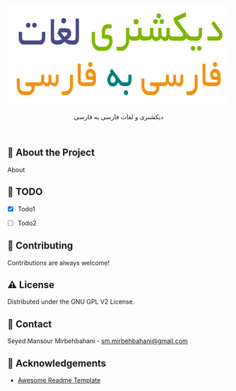 <div align="center">
<img src="image/persian-dictionary.png" alt="logo" width="630" height="226" />
  <!--<h1>Persian to Persian Dictionary</h1>-->
  <p>دیکشنری و لغات فارسی به فارسی</p>
</div>

<br />

<!-- About the Project -->

## :star2: About the Project

About

<!-- Roadmap -->

## :compass: TODO

* [x] Todo1
* [ ] Todo2


<!-- Known Issues -->

<!--## :warning: Known Issues

* issue 1
-->
<!-- Contributing -->

## :wave: Contributing

Contributions are always welcome!

<!-- License -->

## :warning: License

Distributed under the GNU GPL V2 License.


<!-- Contact -->

## :handshake: Contact

Seyed Mansour Mirbehbahani - sm.mirbehbahani@gmail.com

<!-- Acknowledgments -->

## :gem: Acknowledgements
- [Awesome Readme Template](https://github.com/Louis3797/awesome-readme-template)